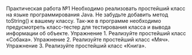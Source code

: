 Практическая работа №1
Необходимо реализовать простейший класс на языке программирования Java. Не забудьте добавить метод toString() к вашему классу. Так-же в программе необходимо предусмотреть класс-тестер для тестирования класса и вывода информации об объекте.
Упражнение 1.
Реализуйте простейший класс «Cобака».
Упражнение 2.
Реализуйте простейший класс «Мяч».
Упражнение 3.
Реализуйте простейший класс «Книга».

